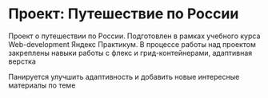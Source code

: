 # Проект: Путешествие по России

Проект о путешествии по России.
Подготовлен в рамках учебного курса Web-development Яндекс Практикум.
В процессе работы над проектом закреплены навыки работы с флекс и грид-контейнерами, адаптивная верстка

Панируется улучшить адаптивность и добавить новые интересные материалы по теме
